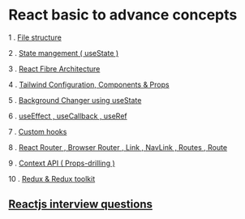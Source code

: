 # React basic to advance concepts

1 . [File structure](01_basic)

2 . [State mangement ( useState )](02_counter)

3 . [React Fibre Architecture](03_react-fibre-architecture/readme.md)

4 . [Tailwind Configuration, Components & Props](04_tailwind_props)

5 . [Background Changer using useState](05_bgChanger)

6 . [useEffect , useCallback , useRef](06_passwordGenerator)

7 . [Custom hooks](07_currency_converter)

8 . [React Router , Browser Router , Link , NavLink , Routes , Route](08_react_router)

9 . [Context API ( Props-drilling )](09_ContextAPI)

10 . [Redux & Redux toolkit](10_ReduxToolkit)

## [Reactjs interview questions](reactjs-interview-questions)
